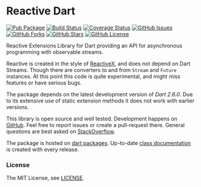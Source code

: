 Reactive Dart 
=============

[![Pub Package](https://img.shields.io/pub/v/rx.svg)](https://pub.dartlang.org/packages/rx)
[![Build Status](https://travis-ci.org/renggli/dart-rx.svg)](https://travis-ci.org/renggli/dart-rx)
[![Coverage Status](https://coveralls.io/repos/renggli/dart-rx/badge.svg)](https://coveralls.io/r/renggli/dart-rx)
[![GitHub Issues](https://img.shields.io/github/issues/renggli/dart-rx.svg)](https://github.com/renggli/dart-rx/issues)
[![GitHub Forks](https://img.shields.io/github/forks/renggli/dart-rx.svg)](https://github.com/renggli/dart-rx/network)
[![GitHub Stars](https://img.shields.io/github/stars/renggli/dart-rx.svg)](https://github.com/renggli/dart-rx/stargazers)
[![GitHub License](https://img.shields.io/badge/license-MIT-blue.svg)](https://raw.githubusercontent.com/renggli/dart-rx/master/LICENSE)

Reactive Extensions Library for Dart providing an API for asynchronous programming with observable streams.

Reactive is created in the style of [ReactiveX](http://reactivex.io/), and does not depend on Dart Streams. Though there are converters to and from `Stream` and `Future` instances. At this point this code is quite experimental, and might miss features or have serious bugs.

The package depends on the latest development version of _Dart 2.6.0_. Due to its extensive use of static extension methods
 it does not work with earlier versions.

This library is open source and well tested. Development happens on [GitHub](http://github.com/renggli/dart-rx). Feel free to report issues or create a pull-request there. General questions are best asked on [StackOverflow](http://stackoverflow.com/questions/tagged/rx+dart).

The package is hosted on [dart packages](https://pub.dartlang.org/packages/rx). Up-to-date [class documentation](https://pub.dartlang.org/documentation/rx/latest/) is created with every release.

### License

The MIT License, see [LICENSE](https://github.com/renggli/dart-rx/raw/master/LICENSE).